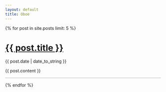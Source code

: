 ```yaml
---
layout: default
title: Oboe
---
```


<div class="archive tag-master">
	<div class="post-list">
	{% for post in site.posts limit: 5 %}
    <div class="post">
        <body>
            <h1>
                <a href="{{ post.url | relative_url }}" class="archive-title">{{ post.title }}</a>
            </h1>
            <p class="post-date">
            {{ post.date | date_to_string }}
            </p>
            {{ post.content }}
            <hr style="width:100%;text-align:left;margin-left:0;border-width:0;height:2px;color:lightgray;background-color:lightgray;">
        </body>
    </div>
    {% endfor %}
    </div>
</div>
<div class="infinite-spinner"></div>
